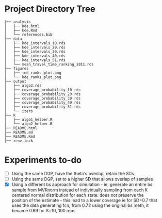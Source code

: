 # Project Directory Tree

    ├── analysis
    │   ├── kde.html
    │   ├── kde.Rmd
    │   └── references.bib
    ├── data
    │   ├── kde_intervals_10.rds
    │   ├── kde_intervals_20.rds
    │   ├── kde_intervals_30.rds
    │   ├── kde_intervals_40.rds
    │   ├── kde_intervals_51.rds
    │   └── mean_travel_time_ranking_2011.rds
    ├── figures
    │   ├── ind_ranks_plot.png
    │   └── kde_ranks_plot.png
    ├── output
    │   ├── algo2.rds
    │   ├── coverage_probability_10.rds
    │   ├── coverage_probability_20.rds
    │   ├── coverage_probability_30.rds
    │   ├── coverage_probability_40.rds
    │   ├── coverage_probability_51.rds
    │   └── iters
    ├── R
    │   ├── algo1_helper.R
    │   └── algo2_helper.R
    ├── README.html
    ├── README.md
    ├── README.Rmd
    ├── renv.lock

# Experiments to-do

- [ ] Using the same DGP, have the theta's overlap, retain the SDs
- [ ] Using the same DGP, set to a higher SD that allows overlap of samples  
- [x] Using a different bs approach for simulation - ie, generate an entire bs sample from MVRnorm instead of individually sampling from each K centered normal distribution for each state: does not preserve the position of the estimate - this lead to a lower coverage ie for SD=0.7 that uses the data generating fcn, from 0.72 using the original bs meth, it became 0.69 for K=10, 100 reps
